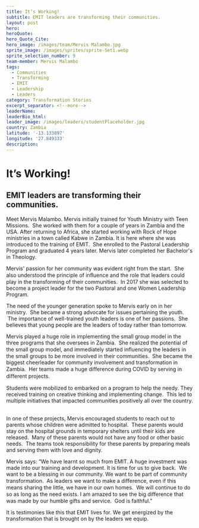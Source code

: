 ```yaml
---
title: It’s Working!
subtitle: EMIT leaders are transforming their communities.
layout: post
hero:
heroQuote:
hero_Quote_Cite:
hero_image: /images/team/Mervis Malambo.jpg
sprite_image: /images/sprites/sprite-Set1.webp
sprite_selection_number: 9
team-member: Mervis Malambo
tags:
  - Communities
  - Transforming
  - EMIT
  - Leadership
  - Leaders
category: Transformation Stories
excerpt_separator: <!--more-->
leaderName:
leaderBio_html:
leader_image: /images/leaders/studentPlaceholder.jpg
country: Zambia
latitude: '-13.133897'
longitude: '27.849333'
description:
---
```

# It’s Working\!

## EMIT leaders are transforming their communities.

Meet Mervis Malambo. Mervis initially trained for Youth Ministry with Teen Missions. &nbsp;She worked with them for a couple of years in Zambia and the USA. After returning to Africa, she started working with Rock of Hope ministries in a town called Kabwe in Zambia. It is here where she was introduced to the training of EMIT. &nbsp;She enrolled to the Pastoral Leadership Program and graduated 4 years later. Mervis later completed her Bachelor's in Theology. &nbsp;

Mervis' passion for her community was evident right from the start. &nbsp;She also understood the principle of inﬂuence and the role that leaders could play in the transforming of their communities. &nbsp;In 2017 she was selected to become a project leader for the two Pastoral and one Women Leadership Program. &nbsp;

The need of the younger generation spoke to Mervis early on in her ministry. &nbsp;She became a strong advocate for issues pertaining the youth. &nbsp;The importance of well-trained youth leaders is one of her passions. &nbsp;She believes that young people are the leaders of today rather than tomorrow.&nbsp;

Mervis played a huge role in implementing the small group model in the three programs that she oversees in Zambia. &nbsp;She realized the potential of the small group model, and immediately started inﬂuencing the leaders in the small groups to be more involved in their communities. &nbsp;She became the biggest cheerleader for community involvement and transformation in Zambia. &nbsp;Her teams made a huge diﬀerence during COVID by serving in diﬀerent projects. &nbsp;

Students were mobilized to embarked on a program to help the needy. They received training on creative thinking and implementing change. &nbsp;This led to multiple initiatives that impacted communities positively all over the country. &nbsp;

In one of these projects, Mervis encouraged students to reach out to parents whose children were admitted to hospital. &nbsp;These parents would stay on the hospital grounds in temporary shelters until their kids are released. &nbsp;Many of these parents would not have any food or other basic needs. &nbsp;The teams took responsibility for these parents by preparing meals and serving them with love and dignity. &nbsp;

Mervis says: “We have learnt so much from EMIT. A huge investment was made into our training and development. It is time for us to give back. &nbsp;We want to be a blessing in our community. We want to be part of community transformation. &nbsp;As leaders we want to make a diﬀerence, even if this means sharing the little, we have in our own homes. &nbsp;We will continue to do so as long as the need exists. I am amazed to see the big diﬀerence that was made by our humble gifts and service. &nbsp;God is faithful.”

It is testimonies like this that EMIT lives for. We get energized by the transformation that is brought on by the leaders we equip.
